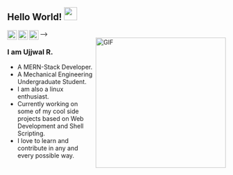 ## Hello World! <img src="https://raw.githubusercontent.com/iampavangandhi/iampavangandhi/master/gifs/Hi.gif" width="30px"></h2>

<a href="https://twitter.com/ujjwal_iitkgp">
  <img align="left" alt="Ujjwal's Twitter" width="22px" src="https://cdn.jsdelivr.net/npm/simple-icons@v3/icons/twitter.svg" />
</a>
<a href="https://www.linkedin.com/in/ujjwal-raj-0442461bb">
  <img align="left" alt="Ujjwal's Linkdein" width="22px" src="https://cdn.jsdelivr.net/npm/simple-icons@v3/icons/linkedin.svg" />
</a>
<a href="https://github.com/mySpaceHere123">
  <img align="left" alt="Ujjwal's Github" width="22px" src="https://cdn.jsdelivr.net/npm/simple-icons@v3/icons/github.svg" />
</a>
<!-- <a href="https://www.instagram.com/dar_tion._/">
  <img align="left" alt="Darshan's Instagram" width="22px" src="https://cdn.jsdelivr.net/npm/simple-icons@v3/icons/instagram.svg" />
</a>

<!-- <a href="https://t.me/darshanjain01">
  <img align="left" alt="Darshan's Telegram" width="22px" src="https://cdn.jsdelivr.net/npm/simple-icons@v3/icons/telegram.svg" />
</a>
<a href="https://medium.com/@darshanjain_5991">
  <img align="left" alt="Darshan's Medium" width="22px" src="https://cdn.jsdelivr.net/npm/simple-icons@v3/icons/medium.svg" />
</a> --> -->

<br />
<img align="right" alt="GIF" src="https://github.com/mySpaceHere123/mySpaceHere123/blob/master/rick2.gif" height=300 />

### I am Ujjwal R.

- A MERN-Stack Developer.
- A Mechanical Engineering Undergraduate Student.
- I am also a linux enthusiast.
- Currently working on some of my cool side projects based on Web Development and Shell Scripting.
- I love to learn and contribute in any and every possible way.

<!-- This code and Gif of this ReadMe is taken from https://github.com/darshan-jain -->
